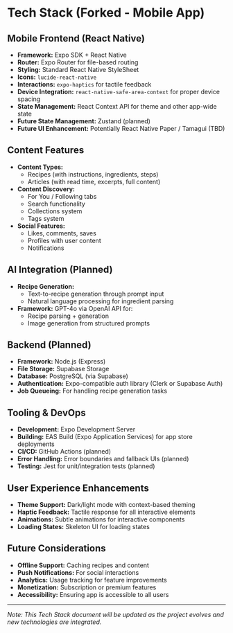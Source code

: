 # Tech Stack (Forked - Mobile App)

## Mobile Frontend (React Native)
- **Framework:** Expo SDK + React Native
- **Router:** Expo Router for file-based routing <!-- Status: Implemented -->
- **Styling:** Standard React Native StyleSheet <!-- Status: Currently used -->
- **Icons:** `lucide-react-native` <!-- Status: Implemented -->
- **Interactions:** `expo-haptics` for tactile feedback <!-- Status: Implemented -->
- **Device Integration:** `react-native-safe-area-context` for proper device spacing <!-- Status: Implemented -->
- **State Management:** React Context API for theme and other app-wide state <!-- Status: Implemented -->
- **Future State Management:** Zustand (planned)
- **Future UI Enhancement:** Potentially React Native Paper / Tamagui (TBD)

## Content Features
- **Content Types:** 
  - Recipes (with instructions, ingredients, steps)
  - Articles (with read time, excerpts, full content)
- **Content Discovery:**
  - For You / Following tabs
  - Search functionality
  - Collections system
  - Tags system
- **Social Features:**
  - Likes, comments, saves
  - Profiles with user content
  - Notifications

## AI Integration (Planned)
- **Recipe Generation:** 
  - Text-to-recipe generation through prompt input
  - Natural language processing for ingredient parsing
- **Framework:** GPT-4o via OpenAI API for:
  - Recipe parsing + generation
  - Image generation from structured prompts

## Backend (Planned)
- **Framework:** Node.js (Express)
- **File Storage:** Supabase Storage
- **Database:** PostgreSQL (via Supabase)
- **Authentication:** Expo-compatible auth library (Clerk or Supabase Auth)
- **Job Queueing:** For handling recipe generation tasks

## Tooling & DevOps
- **Development:** Expo Development Server
- **Building:** EAS Build (Expo Application Services) for app store deployments
- **CI/CD:** GitHub Actions (planned)
- **Error Handling:** Error boundaries and fallback UIs (planned)
- **Testing:** Jest for unit/integration tests (planned)

## User Experience Enhancements
- **Theme Support:** Dark/light mode with context-based theming
- **Haptic Feedback:** Tactile response for all interactive elements
- **Animations:** Subtle animations for interactive components
- **Loading States:** Skeleton UI for loading states

## Future Considerations
- **Offline Support:** Caching recipes and content
- **Push Notifications:** For social interactions
- **Analytics:** Usage tracking for feature improvements
- **Monetization:** Subscription or premium features
- **Accessibility:** Ensuring app is accessible to all users

---
*Note: This Tech Stack document will be updated as the project evolves and new technologies are integrated.* 